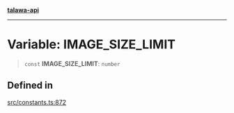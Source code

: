 [**talawa-api**](../../README.md)

***

# Variable: IMAGE\_SIZE\_LIMIT

> `const` **IMAGE\_SIZE\_LIMIT**: `number`

## Defined in

[src/constants.ts:872](https://github.com/Suyash878/talawa-api/blob/095e6964ce2a06c1c30d1acf81b6162203f1db91/src/constants.ts#L872)

